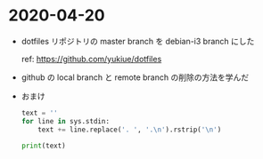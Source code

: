 # 2020-04-20

- dotfiles リポジトリの master branch を debian-i3 branch にした

  ref: https://github.com/yukiue/dotfiles

- github の local branch と remote branch の削除の方法を学んだ

- おまけ
  ```python
  text = ''
  for line in sys.stdin:
      text += line.replace('. ', '.\n').rstrip('\n')

  print(text)
  ```
